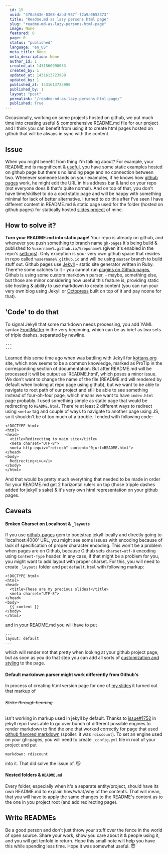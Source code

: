 ```yaml
---
  id: 15
  uuid: "470a543e-8368-4abd-967f-f2a9a0652373"
  title: "Readme.md as lazy persons html page"
  slug: "readme-md-as-lazy-persons-html-page"
  image: None
  featured: 0
  page: 0
  status: "published"
  language: "en_US"
  meta_title: None
  meta_description: None
  author_id: 1
  created_at: 1431566998033
  created_by: 1
  updated_at: 1431613723988
  updated_by: 1
  published_at: 1431613723990
  published_by: 1
  layout: "post"
  permalink: "/readme-md-as-lazy-persons-html-page/"
  published: True
---
```

Occasionally, working on some projects hosted on github, we put much time into creating useful & comprehensive README.md file for our project and I think you can benefit from using it to create html pages hosted on github that will be always in sync with the content.

## Issue
When you might benefit from thing I'm talking about?
For example, your README.md is magnificent & [useful](http://www.slideshare.net/michaelklishin/scalable-open-source), you have some static examples hosted on github page but there's no landing page and no connection between two. Whenever someone lands on your examples, if he knows how [github pages](https://pages.github.com/) work, he might edit the URL in his address bar & land on your repo (not everyone does & that's quite normal).
And on top of that, you don't have time/skillset to do a cool static page and will be happy with something minimal for lack of better alternative.
I turned to do this after I've seen I have different content in README.md & static page used for the folder (hosted on github pages) for statically hosted [slides project](https://github.com/sudodoki/slides) of mine.

## How to solve it?

__Turn your README.md into static page!__
Your repo is already on github, and whenever you push something to branch name `gh-pages` it's being build & published to `%username%.github.io/%reponame%` (given it's enabled in the repo's [settings](https://github.com/%username%/%reponame%/settings)). Only exception is your very own github space that resides in repo called `%username%.github.io` and will be using `master` branch to build stuff out.
Github pages use [Jekyll](jekyllrb.com) - static site generator written in Ruby. There're some catches to it - you cannot run [plugins on Github pages](http://jekyllrb.com/docs/plugins/), Github is using some custom markdown parser, - maybe, something else, but those are minor considering how useful this feature is, providing static site hosting & ability to use markdown to create content (you can run your very own blog using Jekyll or [Octopress](http://octopress.org/) built on top of it and pay noone for that).

## 'Code' to do that
To signal Jekyll that some markdown needs processing, you add YAML syntax [FrontMatter](http://jekyllrb.com/docs/frontmatter/) in the very beginning, which can be as brief as two sets of triple dashes, separated by newline.
```
---
---
```
Learned this some time ago when was battling with Jekyll for [kottans.org](http://kottans.org) site, which now seems to be a common knowledge, marked as ProTip in the corresponding section of documentation.
But after README.md will be processed it will be output as 'README.html', which poses a minor issue. We don't want to change the name of the file (README.md will rendered by default when looking at repo page using github), but we want to be able to navigate to root path of our project and still be able to see something instead of four-oh-four page, which means we want to have `index.html` page probably.
I used something simple as static page that would be redirecting to `README.html`. There're at least 2 different ways to redirect using `<meta>` tag and couple of ways to navigate to another page using JS, so it shouldn't be of too much of a trouble. I ended with following code: 

```
<!DOCTYPE html>
<html>
<head>
  <title>Redirecting to main site</title>
  <meta charset="UTF-8">
  <meta http-equiv="refresh" content="0;url=README.html">
</head>
<body>
  Redirecting<i>↻</i>
</body>
</html>
```

And that would be pretty much everything that needed to be made in order for your README.md get 2 horizontal rulers on top (those tripple dashes added for jekyll's sake) & it's very own html representation on your github pages.

## Caveats 

#### Broken Charset on Localhost & `_layouts`
If you use [github-pages](https://github.com/github/pages-gem) gem to bootstrap jekyll locally and directly going to 'localhost:4000' URL, you might see some issues with encoding because of lack of specification of proper character encoding. This won't be a problem when pages are on Github, because Github sets `charset=utf-8` encoding using `Content-Type` header. In any case, if that might be a problem for you, you might want to add layout with proper charset. For this, you will need to create `_layouts` folder and put `default.html` with following markup:

```
<!DOCTYPE html>
<html>
<head>
  <title>These are my precious slides!</title>
  <meta charset="UTF-8">
</head>
<body>
  {{ content }}
</body>
</html>
```

and in your README.md you will have to put 
```
---
layout: default
---
```
which will render not that pretty when looking at your github project page, but as soon as you do that step you can add all sorts of [customization and styling](http://jekyllthemes.org/) to the page.

#### Default markdown parser might work differently from Github's
In process of creating html version page for one of [my slides](http://sudodoki.github.io/slides/react-102/) it turned out that markup of 
###### ~~Strike through heading~~
isn't working in markup used in jekyll by default.
Thanks to [issue#1752](https://github.com/jekyll/jekyll/issues/1752)  in jekyll repo I was able to go over bunch of different possible engines to render markdown to find the one that worked correctly for page that used [github flavored markdown](https://help.github.com/articles/github-flavored-markdown/) (spoiler: it was `rdiscount`).
To set an engine used on your gh-pages, you will need to create  `_config.yml` file in root of your project and put 
```
markdown: rdiscount
```
into it.
That did solve the issue of. 😼

#### Nested folders & `README.md`
Every folder, especially when it's a separate entity/project, should have its own README.md to explain how/what/why of the contents. That will mean, that you will have to apply the same changes to the README's content as to the one in you project root (and add redirecting page).

## Write READMEs
Be a good person and don't just throw your stuff over the fence in the world of open source. Share your work, show you care about it & people using it, and you will get tenfold in return. Hope this small note will help you have this while spending less time. Hope it was somewhat useful. 😇

